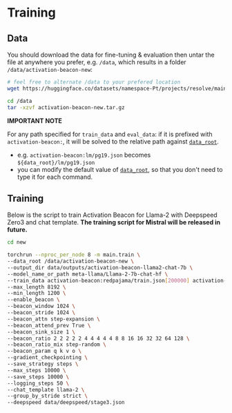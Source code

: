 # Training

## Data
You should download the data for fine-tuning & evaluation then untar the file at anywhere you prefer, e.g. `/data`, which results in a folder `/data/activation-beacon-new`:
```bash
# feel free to alternate /data to your prefered location
wget https://huggingface.co/datasets/namespace-Pt/projects/resolve/main/activation-beacon-new.tar.gz?download=true -O /data/activation-beacon-new.tar.gz

cd /data
tar -xzvf activation-beacon-new.tar.gz
```

**IMPORTANT NOTE**

For any path specified for `train_data` and `eval_data`: if it is prefixed with `activation-beacon:`, it will be solved to the relative path against [`data_root`](../src/args.py). 
  - e.g. `activation-beacon:lm/pg19.json` becomes `${data_root}/lm/pg19.json`
  - you can modify the default value of [`data_root`](../src/args.py), so that you don't need to type it for each command.


## Training
Below is the script to train Activation Beacon for Llama-2 with Deepspeed Zero3 and chat template. **The training script for Mistral will be released in future.**

```bash
cd new

torchrun --nproc_per_node 8 -m main.train \
--data_root /data/activation-beacon-new \
--output_dir data/outputs/activation-beacon-llama2-chat-7b \
--model_name_or_path meta-llama/Llama-2-7b-chat-hf \
--train_data activation-beacon:redpajama/train.json[200000] activation-beacon:longalpaca/train.json \
--max_length 8192 \
--min_length 1200 \
--enable_beacon \
--beacon_window 1024 \
--beacon_stride 1024 \
--beacon_attn step-expansion \
--beacon_attend_prev True \
--beacon_sink_size 1 \
--beacon_ratio 2 2 2 2 2 4 4 4 4 4 8 8 16 16 32 32 64 128 \
--beacon_ratio_mix step-random \
--beacon_param q k v o \
--gradient_checkpointing \
--save_strategy steps \
--max_steps 10000 \
--save_steps 10000 \
--logging_steps 50 \
--chat_template llama-2 \
--group_by_stride strict \
--deepspeed data/deepspeed/stage3.json
```
